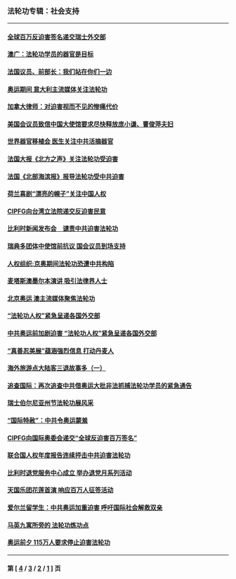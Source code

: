 ### 法轮功专辑：社会支持
---
#### [全球百万反迫害签名递交瑞士外交部](../../pages/nf4386/n2236688.md) 
#### [澳广：法轮功学员的器官是目标](../../pages/nf4386/n2236151.md) 
#### [法国议员、前部长：我们站在你们一边](../../pages/nf4386/n2234682.md) 
#### [奥运期间 意大利主流媒体关注法轮功](../../pages/nf4386/n2231860.md) 
#### [加拿大律师：对迫害视而不见的惨痛代价](../../pages/nf4386/n2231727.md) 
#### [美国会议员致信中国大使馆要求尽快释放庞小谦、曹俊萍夫妇](../../pages/nf4386/n2230807.md) 
#### [世界器官移植会 医生关注中共活摘器官](../../pages/nf4386/n2230160.md) 
#### [法国大报《北方之声》关注法轮功受迫害](../../pages/nf4386/n2228754.md) 
#### [法国《北部海滨报》报导法轮功受中共迫害](../../pages/nf4386/n2228745.md) 
#### [荷兰喜剧“漂亮的幌子”关注中国人权](../../pages/nf4386/n2227550.md) 
#### [CIPFG向台湾立法院递交反迫害民意](../../pages/nf4386/n2226292.md) 
#### [比利时新闻发布会　谴责中共迫害法轮功](../../pages/nf4386/n2224978.md) 
#### [瑞典多团体中使馆前抗议  国会议员到场支持](../../pages/nf4386/n2224469.md) 
#### [人权组织:京奥期间法轮功恐遭中共构陷](../../pages/nf4386/n2223115.md) 
#### [麦塔斯澳墨尔本演讲  吸引法律界人士](../../pages/nf4386/n2221858.md) 
#### [北京奥运 澳主流媒体聚焦法轮功](../../pages/nf4386/n2221615.md) 
#### [“法轮功人权”紧急呈递各国外交部](../../pages/nf4386/n2216048.md) 
#### [中共奥运前加剧迫害 “法轮功人权”紧急呈递各国外交部](../../pages/nf4386/n2215288.md) 
#### [“真善忍美展”蕴涵强烈信息 打动丹麦人](../../pages/nf4386/n2214455.md) 
#### [海外旅游点大陆客三退故事多（一）](../../pages/nf4386/n2214438.md) 
#### [追查国际：再次追查中共借奥运大批非法抓捕法轮功学员的紧急通告](../../pages/nf4386/n2209969.md) 
#### [瑞士伯尔尼亚州节法轮功展风采](../../pages/nf4386/n2209491.md) 
#### [“国际特赦”：中共令奥运蒙羞](../../pages/nf4386/n2208118.md) 
#### [CIPFG向国际奥委会递交“全球反迫害百万签名”](../../pages/nf4386/n2205870.md) 
#### [联合国人权年度报告连续抨击中共迫害法轮功](../../pages/nf4386/n2202176.md) 
#### [比利时退党服务中心成立 举办退党月系列活动](../../pages/nf4386/n2202113.md) 
#### [天国乐团花莲首演 响应百万人征签活动](../../pages/nf4386/n2200821.md) 
#### [爱尔兰留学生：中共奥运加重迫害 呼吁国际社会解救双亲](../../pages/nf4386/n2199607.md) 
#### [马英九寓所旁的 法轮功炼功点](../../pages/nf4386/n2198274.md) 
#### [奥运前夕 115万人要求停止迫害法轮功](../../pages/nf4386/n2198265.md) 

---
#### 第 [ [4](./4.md) / [3](./3.md) / [2](./2.md) / [1](./1.md) ] 页
